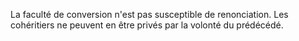   
 La faculté de conversion n'est pas susceptible de renonciation. Les cohéritiers ne peuvent en être privés par la volonté du prédécédé.  

  

